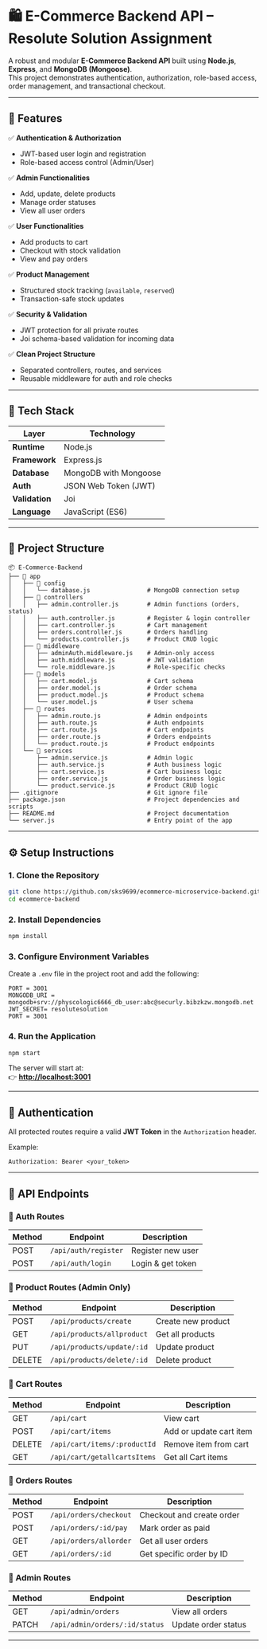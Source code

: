 
# 🛍️ E-Commerce Backend API – Resolute Solution Assignment

A robust and modular **E-Commerce Backend API** built using **Node.js**, **Express**, and **MongoDB (Mongoose)**.  
This project demonstrates authentication, authorization, role-based access, order management, and transactional checkout.

---

## 🚀 Features

✅ **Authentication & Authorization**  
- JWT-based user login and registration  
- Role-based access control (Admin/User)

✅ **Admin Functionalities**  
- Add, update, delete products  
- Manage order statuses  
- View all user orders  

✅ **User Functionalities**  
- Add products to cart  
- Checkout with stock validation  
- View and pay orders  

✅ **Product Management**  
- Structured stock tracking (`available`, `reserved`)  
- Transaction-safe stock updates  

✅ **Security & Validation**  
- JWT protection for all private routes  
- Joi schema-based validation for incoming data  

✅ **Clean Project Structure**  
- Separated controllers, routes, and services  
- Reusable middleware for auth and role checks  

---

## 🧩 Tech Stack

| Layer       | Technology             |
|-------------|------------------------|
| **Runtime** | Node.js               |
| **Framework**| Express.js            |
| **Database** | MongoDB with Mongoose |
| **Auth**    | JSON Web Token (JWT)  |
| **Validation** | Joi                |
| **Language** | JavaScript (ES6)     |

---

## 📁 Project Structure

```
📦 E-Commerce-Backend
├── 📁 app
│   ├── 📁 config
│   │   └── database.js                # MongoDB connection setup
│   ├── 📁 controllers
│   │   ├── admin.controller.js        # Admin functions (orders, status)
│   │   ├── auth.controller.js         # Register & login controller
│   │   ├── cart.controller.js         # Cart management
│   │   ├── orders.controller.js       # Orders handling
│   │   └── products.controller.js     # Product CRUD logic
│   ├── 📁 middleware
│   │   ├── adminAuth.middleware.js    # Admin-only access
│   │   ├── auth.middleware.js         # JWT validation
│   │   └── role.middleware.js         # Role-specific checks
│   ├── 📁 models
│   │   ├── cart.model.js              # Cart schema
│   │   ├── order.model.js             # Order schema
│   │   ├── product.model.js           # Product schema
│   │   └── user.model.js              # User schema
│   ├── 📁 routes
│   │   ├── admin.route.js             # Admin endpoints
│   │   ├── auth.route.js              # Auth endpoints
│   │   ├── cart.route.js              # Cart endpoints
│   │   ├── order.route.js             # Orders endpoints
│   │   └── product.route.js           # Product endpoints
│   └── 📁 services
│       ├── admin.service.js           # Admin logic
│       ├── auth.service.js            # Auth business logic
│       ├── cart.service.js            # Cart business logic
│       ├── order.service.js           # Order business logic
│       └── product.service.js         # Product CRUD logic
├── .gitignore                         # Git ignore file
├── package.json                       # Project dependencies and scripts
├── README.md                          # Project documentation
└── server.js                          # Entry point of the app
```

---

## ⚙️ Setup Instructions

### 1. Clone the Repository
```bash
git clone https://github.com/sks9699/ecommerce-microservice-backend.git
cd ecommerce-backend
```

### 2. Install Dependencies
```bash
npm install
```

### 3. Configure Environment Variables
Create a `.env` file in the project root and add the following:

```env
PORT = 3001
MONGODB_URI = mongodb+srv://physcologic6666_db_user:abc@securly.bibzkzw.mongodb.net
JWT_SECRET= resolutesolution
PORT = 3001
```

### 4. Run the Application
```bash
npm start
```

The server will start at:  
👉 **[http://localhost:3001](http://localhost:3001)**

---

## 🔑 Authentication

All protected routes require a valid **JWT Token** in the `Authorization` header.

Example:
```
Authorization: Bearer <your_token>
```

---

## 🧠 API Endpoints

### 🔹 Auth Routes
| Method | Endpoint             | Description       |
|--------|----------------------|-------------------|
| POST   | `/api/auth/register` | Register new user |
| POST   | `/api/auth/login`    | Login & get token |

### 🔹 Product Routes (Admin Only)
| Method | Endpoint            | Description        |
|--------|---------------------|--------------------|
| POST   | `/api/products/create`     | Create new product |
| GET    | `/api/products/allproduct`     | Get all products   |
| PUT    | `/api/products/update/:id` | Update product     |
| DELETE | `/api/products/delete/:id` | Delete product     |

### 🔹 Cart Routes
| Method | Endpoint                     | Description             |
|--------|------------------------------|-------------------------|
| GET    | `/api/cart`                  | View cart               |
| POST   | `/api/cart/items`            | Add or update cart item |
| DELETE | `/api/cart/items/:productId` | Remove item from cart   |
| GET    | `/api/cart/getallcartsItems`     | Get all Cart items   |

### 🔹 Orders Routes
| Method | Endpoint               | Description               |
|--------|------------------------|---------------------------|
| POST   | `/api/orders/checkout` | Checkout and create order |
| POST   | `/api/orders/:id/pay`  | Mark order as paid        |
| GET    | `/api/orders/allorder`          | Get all user orders       |
| GET    | `/api/orders/:id`      | Get specific order by ID  |

### 🔹 Admin Routes
| Method | Endpoint                       | Description         |
|--------|--------------------------------|---------------------|
| GET    | `/api/admin/orders`            | View all orders     |
| PATCH  | `/api/admin/orders/:id/status` | Update order status |

---

